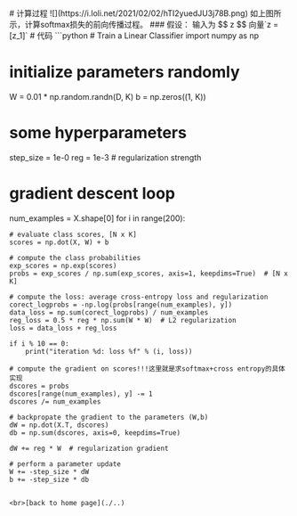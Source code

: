 <head>
    <script src="https://cdn.mathjax.org/mathjax/latest/MathJax.js?config=TeX-AMS-MML_HTMLorMML" type="text/javascript"></script>
    <script type="text/x-mathjax-config">
        MathJax.Hub.Config({
            tex2jax: {
            skipTags: ['script', 'noscript', 'style', 'textarea', 'pre'],
            inlineMath: [['$','$']]
            }
        });
    </script>
</head>
# 计算过程
![](https://i.loli.net/2021/02/02/hTI2yuedJU3j78B.png)
如上图所示，计算softmax损失的前向传播过程。
### 假设：
输入为 $$ z $$ 向量`z = [z_1]`
# 代码
```python
# Train a Linear Classifier
import numpy as np

# initialize parameters randomly
W = 0.01 * np.random.randn(D, K)
b = np.zeros((1, K))

# some hyperparameters
step_size = 1e-0
reg = 1e-3  # regularization strength

# gradient descent loop
num_examples = X.shape[0]
for i in range(200):

    # evaluate class scores, [N x K]
    scores = np.dot(X, W) + b

    # compute the class probabilities
    exp_scores = np.exp(scores)
    probs = exp_scores / np.sum(exp_scores, axis=1, keepdims=True)  # [N x K]

    # compute the loss: average cross-entropy loss and regularization
    corect_logprobs = -np.log(probs[range(num_examples), y])
    data_loss = np.sum(corect_logprobs) / num_examples
    reg_loss = 0.5 * reg * np.sum(W * W)  # L2 regularization
    loss = data_loss + reg_loss

    if i % 10 == 0:
        print("iteration %d: loss %f" % (i, loss))

    # compute the gradient on scores!!!这里就是求softmax+cross entropy的具体实现
    dscores = probs
    dscores[range(num_examples), y] -= 1
    dscores /= num_examples

    # backpropate the gradient to the parameters (W,b)
    dW = np.dot(X.T, dscores)
    db = np.sum(dscores, axis=0, keepdims=True)

    dW += reg * W  # regularization gradient

    # perform a parameter update
    W += -step_size * dW
    b += -step_size * db
    
```

<br>[back to home page](./..)